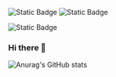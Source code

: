 ![Static Badge](https://img.shields.io/badge/Twitter-Kopie_klar-blue?link=twitter.com%2Fkopie_klar) ![Static Badge](https://img.shields.io/badge/Discord-at_clear-darkblue?link=https%3A%2F%2Fdiscord.com%2Fusers%2F822458692473323560)

<object><img alt="Static Badge" src="https://img.shields.io/badge/Discord-at_clear-darkblue?link=https%3A%2F%2Fdiscord.com%2Fusers%2F822458692473323560"></object>




### Hi there 👋

![Anurag's GitHub stats](https://github-readme-stats.vercel.app/api?username=Quantum8060&show_icons=true&theme=radical)
